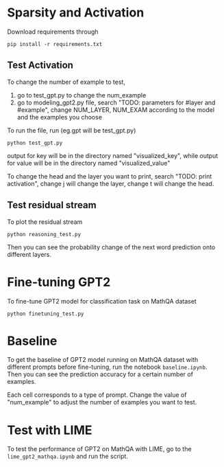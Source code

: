 # Sparsity and Activation

Download requirements through
```
pip install -r requirements.txt
```


## Test Activation
To change the number of example to test,
1. go to test_gpt.py to change the num_example
2. go to modeling_gpt2.py file, search "TODO: parameters for #layer and #example", change NUM_LAYER, NUM_EXAM according to the model and the examples you choose

To run the file, run (eg.gpt will be test_gpt.py)
```
python test_gpt.py
```
output for key will be in the directory named "visualized_key", while output for value will be in the directory named "visualized_value"

To change the head and the layer you want to print, search "TODO: print activation", change j will change the layer, change t will change the head.


## Test residual stream

To plot the residual stream
```
python reasoning_test.py
```

Then you can see the probability change of the next word prediction onto different layers. 

# Fine-tuning GPT2

To fine-tune GPT2 model for classification task on MathQA dataset

```
python finetuning_test.py
```

# Baseline

To get the baseline of GPT2 model running on MathQA dataset with different prompts before fine-tuning, run the notebook `baseline.ipynb`. Then you can see the prediction accuracy for a certain number of examples.

Each cell corresponds to a type of prompt. Change the value of "num_example" to adjust the number of examples you want to test. 

# Test with LIME

To test the performance of GPT2 on MathQA with LIME, go to the `lime_gpt2_mathqa.ipynb` and run the script.